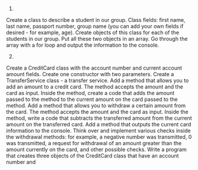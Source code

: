 1.
Create a class to describe a student in our group. Class fields: first name, last name, passport number, group name (you can add your own fields if desired - for example, age). Create objects of this class for each of the students in our group. Put all these two objects in an array. Go through the array with a for loop and output the information to the console.


2.
Create a CreditCard class with the account number and current account amount fields. Create one constructor with two parameters. Create a TransferService class - a transfer service. Add a method that allows you to add an amount to a credit card. The method accepts the amount and the card as input. Inside the method, create a code that adds the amount passed to the method to the current amount on the card passed to the method. Add a method that allows you to withdraw a certain amount from the card. The method accepts the amount and the card as input. Inside the method, write a code that subtracts the transferred amount from the current amount on the transferred card. Add a method that outputs the current card information to the console. Think over and implement various checks inside the withdrawal methods: for example, a negative number was transmitted, 0 was transmitted, a request for withdrawal of an amount greater than the amount currently on the card, and other possible checks. Write a program that creates three objects of the CreditCard class that have an account number and
